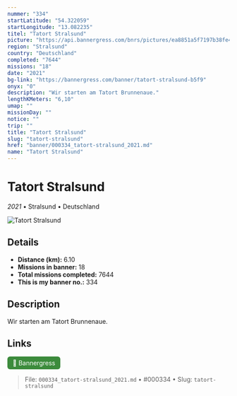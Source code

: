 ```yaml
---
nummer: "334"
startLatitude: "54.322059"
startLongitude: "13.082235"
titel: "Tatort Stralsund"
picture: "https://api.bannergress.com/bnrs/pictures/ea8851a5f7197b38fe443614aeb7a0c9"
region: "Stralsund"
country: "Deutschland"
completed: "7644"
missions: "18"
date: "2021"
bg-link: "https://bannergress.com/banner/tatort-stralsund-b5f9"
onyx: "0"
description: "Wir starten am Tatort Brunnenaue."
lengthKMeters: "6,10"
umap: ""
missionDay: ""
notice: ""
trip: ""
title: "Tatort Stralsund"
slug: "tatort-stralsund"
href: "banner/000334_tatort-stralsund_2021.md"
name: "Tatort Stralsund"
---
```

# Tatort Stralsund

*2021* • Stralsund • Deutschland

![Tatort Stralsund](https://api.bannergress.com/bnrs/pictures/ea8851a5f7197b38fe443614aeb7a0c9)



## Details
- **Distance (km):** 6.10
- **Missions in banner:** 18
- **Total missions completed:** 7644
- **This is my banner no.:** 334



## Description
Wir starten am Tatort Brunnenaue.



## Links
<a href="https://bannergress.com/banner/tatort-stralsund-b5f9" target="_blank" style="display:inline-block;margin-right:8px;padding:6px 12px;background:#3c8b3c;color:#fff;text-decoration:none;border-radius:6px;">🔗 Bannergress</a>



> File: `000334_tatort-stralsund_2021.md`
> • #000334
> • Slug: `tatort-stralsund`
